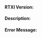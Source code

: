 
<!-- Tell us the RTXI version and also whether you used the Live CD or comiled from source -->
#### RTXI Version:

<!-- Describe what you expected to happen, what actually happened, and what steps will trigger the error -->
#### Description: 

<!-- Copy/paste any relevant error messages from the terminal. Be sure to wrap the text with ``` -->
#### Error Message: 
```
```

<!-- This above template is for bug reports. If you have general comments/questions/etc, just ignore it and ask away. --> 
